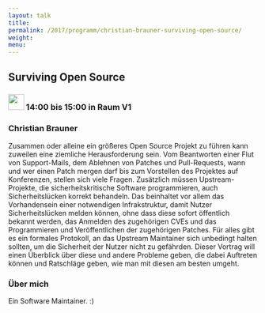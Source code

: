 ```yaml
---
layout: talk
title:
permalink: /2017/programm/christian-brauner-surviving-open-source/
weight:
menu:
---
```

## Surviving Open Source

### <img height = "32" src="../../../images/talk.svg"> 14:00 bis 15:00 in Raum V1

### Christian Brauner

Zusammen oder alleine ein größeres Open Source Projekt zu führen kann zuweilen
eine ziemliche Herausforderung sein. Vom Beantworten einer Flut von
Support-Mails, dem Ablehnen von Patches und Pull-Requests, wann und wer einen
Patch mergen darf bis zum Vorstellen des Projektes auf Konferenzen, stellen
sich viele Fragen. Zusätzlich müssen Upstream-Projekte, die
sicherheitskritische Software programmieren, auch Sicherheitslücken korrekt
behandeln. Das beinhaltet vor allem das Vorhandensein einer notwendigen
Infrakstruktur, damit Nutzer Sicherheitslücken melden können, ohne dass diese
sofort öffentlich bekannt werden, das Anmelden des zugehörigen CVEs und das
Programmieren und Veröffentlichen der zugehörigen Patches. Für alles gibt es
ein formales Protokoll, an das Upstream Maintainer sich unbedingt halten
sollten, um die Sicherheit der Nutzer nicht zu gefährden.
Dieser Vortrag will einen Überblick über diese und andere Probleme geben, die
dabei Auftreten können und Ratschläge geben, wie man mit diesen am besten umgeht.

### Über mich

Ein Software Maintainer. :)
